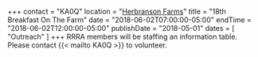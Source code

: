 +++
contact = "KA0Q"
location = "[Herbranson Farms](/places/hawley-mn-herbranson-farms/)"
title = "18th Breakfast On The Farm"
date = "2018-06-02T07:00:00-05:00"
endTime = "2018-06-02T12:00:00-05:00"
publishDate = "2018-05-01"
dates = [ "Outreach" ]
+++
RRRA members will be staffing an information table. Please contact
{{< mailto KA0Q >}} to volunteer.

